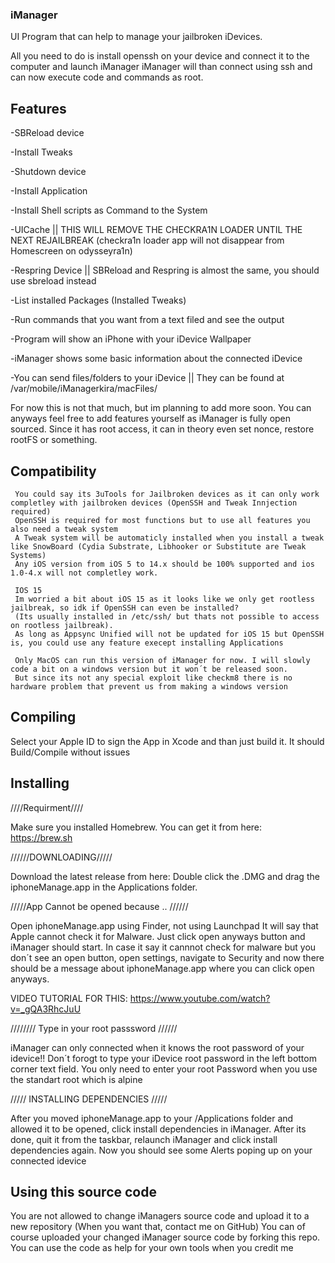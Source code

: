 ### iManager
UI Program that can help to manage your jailbroken iDevices.

All you need to do is install openssh on your device and connect it to the computer and launch iManager
iManager will than connect using ssh and can now execute code and commands as root.

## Features

 -SBReload device
 
 -Install Tweaks
 
 -Shutdown device
 
 -Install Application
 
 -Install Shell scripts as Command to the System
 
 -UICache || THIS WILL REMOVE THE CHECKRA1N LOADER UNTIL THE NEXT REJAILBREAK (checkra1n loader app will not disappear from Homescreen on odysseyra1n)
 
 -Respring Device || SBReload and Respring is almost the same, you should use sbreload instead
 
 -List installed Packages (Installed Tweaks)
 
 -Run commands that you want from a text filed and see the output
 
 -Program will show an iPhone with your iDevice Wallpaper
 
 -iManager shows some basic information about the connected iDevice
 
 -You can send files/folders to your iDevice || They can be found at /var/mobile/iManagerkira/macFiles/
 
  For now this is not that much, but im planning to add more soon. You can anyways feel free to add features yourself as iManager is fully open sourced.
  Since it has root access, it can in theory even set nonce, restore rootFS or something.
  
  ## Compatibility
  
     You could say its 3uTools for Jailbroken devices as it can only work completley with jailbroken devices (OpenSSH and Tweak Innjection required)
     OpenSSH is required for most functions but to use all features you also need a tweak system
     A Tweak system will be automaticly installed when you install a tweak like SnowBoard (Cydia Substrate, Libhooker or Substitute are Tweak Systems)
     Any iOS version from iOS 5 to 14.x should be 100% supported and ios 1.0-4.x will not completley work.
    
     IOS 15
     Im worried a bit about iOS 15 as it looks like we only get rootless jailbreak, so idk if OpenSSH can even be installed? 
     (Its usually installed in /etc/ssh/ but thats not possible to access on rootless jailbreak).
     As long as Appsync Unified will not be updated for iOS 15 but OpenSSH is, you could use any feature execept installing Applications
     
     Only MacOS can run this version of iManager for now. I will slowly code a bit on a windows version but it won´t be released soon.
     But since its not any special exploit like checkm8 there is no hardware problem that prevent us from making a windows version
     
## Compiling
   
   Select your Apple ID to sign the App in Xcode and than just build it. It should Build/Compile without issues
   
## Installing 
   
   ////Requirment////
   
   Make sure you installed Homebrew. You can get it from here: https://brew.sh
   
   
   //////DOWNLOADING/////
   
   Download the latest release from here: 
   Double click the .DMG and drag the iphoneManage.app in the Applications folder.
   
   
   /////App Cannot be opened because .. //////
   
   Open iphoneManage.app using Finder, not using Launchpad
   It will say that Apple cannot check it for Malware. Just click open anyways button and iManager should start. 
   In case it say it cannnot check for malware but you don´t see an open button, open settings, navigate to Security and now there should be a message
   about iphoneManage.app where you can click open anyways. 
   
   VIDEO TUTORIAL FOR THIS: https://www.youtube.com/watch?v=_gQA3RhcJuU
   
   
   //////// Type in your root passsword //////
   
   iManager can only connected when it knows the root password of your idevice!! Don´t forogt to type your iDevice root password in the left bottom corner
   text field. You only need to enter your root Password when you use the standart root which is alpine
   
   
   ///// INSTALLING DEPENDENCIES /////
   
   After you moved iphoneManage.app to your /Applications folder and allowed it to be opened, click install dependencies in iManager.
   After its done, quit it from the taskbar, relaunch iManager and click install dependencies again. Now you should see some Alerts poping up on your connected idevice
   
   
## Using this source code
   You are not allowed to change iManagers source code and upload it to a new repository (When you want that, contact me on GitHub)
   You can of course uploaded your changed iManager source code by forking this repo. You can use the code as help for your own tools when you credit me
   
   
   
